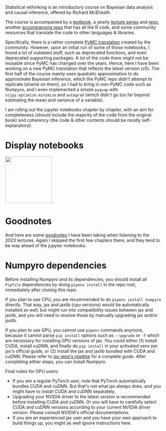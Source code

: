 Statistical rethinking is an introductory course on Bayesian data analysis and causal inference, offered by Richard McElreath. 

The course is accompanied by a [textbook](https://xcelab.net/rm/statistical-rethinking/), a yearly [lecture series](https://youtu.be/FdnMWdICdRs) and [repo](https://github.com/rmcelreath/stat_rethinking_2023), another [accompanying repo](https://github.com/rmcelreath/rethinking) that has all the R code, and some community resources that translate the code to other languages & libraries. 

Specifically, there is a rather complete [PyMC translation](https://github.com/pymc-devs/pymc-resources/tree/main/Rethinking_2) created by the community. However, upon an initial run of some of those notebooks, I found a lot of outdated stuff, such as deprecated functions, and even deprecated supporting packages. A lot of the code there might not be reusable since PyMC has changed over the years. Hence, here I have been working on a new PyMC translation that reflects the latest version (v5). The first half of the course mainly uses quadratic approximation to do approximate Bayesian inference, which the PyMC repo didn't attempt to replicate (shame on them), so I had to bring in non-PyMC code such as Numpyro, and I even implemented a simple `pyquap` with `scipy.optimize.minimize` and `autograd` (which didn't go too far beyond estimating the mean and variance of a variable).

I am rolling out the jupyter notebooks chapter by chapter, with an aim for completeness (should include the majority of the code from the original book) and coherency (the code & other contents should be mostly self-explanatory). 

# Display notebooks
[<img src="https://nbviewer.org/static/img/nav_logo.svg" width="150"/>](https://nbviewer.org/github/jaredxfeng/rethinking/tree/dev/).

# Goodnotes
And here are some [goodnotes](https://web.goodnotes.com/s/8ERStxgngckNf2VWF4FujP#page-1) I have been taking when listening to the 2023 lectures. Again I skipped the first few chapters there, and they tend to be way ahead of the jupyter notebooks.

# Numpyro dependencies
Before installing Numpyro and its dependencies, you should install all `Pipfile` dependencies by doing `pipenv install` in the repo root, immediately after cloning this repo.

If you plan to use CPU, you are recommended to do `pipenv install numpyro` directly. That way, jax and jaxlib (cpu versions) would be automatically installed as well, but might run into compatibility issues between jax and jaxlib, and you will need to resolve those by manually upgrading jax and/or jaxlib.

If you plan to use GPU, you cannot use `pipenv` commands anymore, because it cannot parse `pip install` options such as `--upgrade` or `-f` which are necessary for installing GPU versions of jax. You could either (1) install CUDA, install cuDNN, and finally do `pip install` in your activated venv per jax's official guide, or (2) install the jax and jaxlib bundled with CUDA and cuDNN. Please refer to [jax repo's readme](https://github.com/google/jax) for a complete guide. After completing either steps, you can install Numpyro. 

Final notes for GPU users: 
- If you are a regular PyTorch user, note that PyTorch automatically bundles CUDA and cuDNN. But that's not what jax always does, and you might have to install CUDA and cuDNN separately.
- Upgrading your NVIDIA driver to the latest version is recommended before installing CUDA and cuDNN. Or you will have to carefully select CUDA and cuDNN versions according to your current NVIDIA driver version. Please consult NVIDIA's official documentations.
- If you are an experienced jax user and you have your own approach to build things up, you might as well ignore instructions here.

